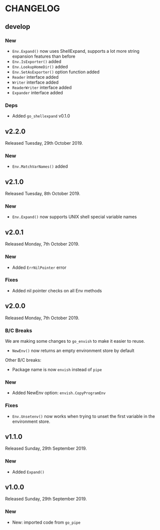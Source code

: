 # CHANGELOG

## develop

### New

* `Env.Expand()` now uses ShellExpand, supports a lot more string expansion features than before
* `Env.IsExporter()` added
* `Env.LookupHomeDir()` added
* `Env.SetAsExporter()` option function added
* `Reader` interface added
* `Writer` interface added
* `ReaderWriter` interface added
* `Expander` interface added

### Deps

* Added `go_shellexpand` v0.1.0

## v2.2.0

Released Tuesday, 29th October 2019.

### New

* `Env.MatchVarNames()` added

## v2.1.0

Released Tuesday, 8th October 2019.

### New

* `Env.Expand()` now supports UNIX shell special variable names

## v2.0.1

Released Monday, 7th October 2019.

### New

* Added `ErrNilPointer` error

### Fixes

* Added nil pointer checks on all Env methods

## v2.0.0

Released Monday, 7th October 2019.

### B/C Breaks

We are making some changes to `go_envish` to make it easier to reuse.

* `NewEnv()` now returns an empty environment store by default

Other B/C breaks:

* Package name is now `envish` instead of `pipe`

### New

* Added NewEnv option: `envish.CopyProgramEnv` 

### Fixes

* `Env.Unsetenv()` now works when trying to unset the first variable in the environment store.

## v1.1.0

Released Sunday, 29th September 2019.

### New

* Added `Expand()`

## v1.0.0

Released Sunday, 29th September 2019.

### New

* New: imported code from `go_pipe`